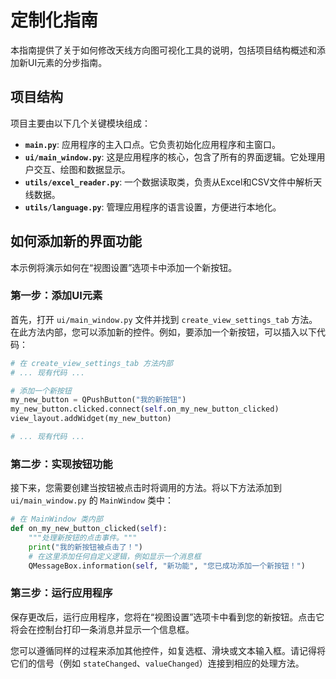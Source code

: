 # 定制化指南

本指南提供了关于如何修改天线方向图可视化工具的说明，包括项目结构概述和添加新UI元素的分步指南。

## 项目结构

项目主要由以下几个关键模块组成：

- **`main.py`**: 应用程序的主入口点。它负责初始化应用程序和主窗口。
- **`ui/main_window.py`**: 这是应用程序的核心，包含了所有的界面逻辑。它处理用户交互、绘图和数据显示。
- **`utils/excel_reader.py`**: 一个数据读取类，负责从Excel和CSV文件中解析天线数据。
- **`utils/language.py`**: 管理应用程序的语言设置，方便进行本地化。

## 如何添加新的界面功能

本示例将演示如何在“视图设置”选项卡中添加一个新按钮。

### 第一步：添加UI元素

首先，打开 `ui/main_window.py` 文件并找到 `create_view_settings_tab` 方法。在此方法内部，您可以添加新的控件。例如，要添加一个新按钮，可以插入以下代码：

```python
# 在 create_view_settings_tab 方法内部
# ... 现有代码 ...

# 添加一个新按钮
my_new_button = QPushButton("我的新按钮")
my_new_button.clicked.connect(self.on_my_new_button_clicked)
view_layout.addWidget(my_new_button)

# ... 现有代码 ...
```

### 第二步：实现按钮功能

接下来，您需要创建当按钮被点击时将调用的方法。将以下方法添加到 `ui/main_window.py` 的 `MainWindow` 类中：

```python
# 在 MainWindow 类内部
def on_my_new_button_clicked(self):
    """处理新按钮的点击事件。"""
    print("我的新按钮被点击了！")
    # 在这里添加任何自定义逻辑，例如显示一个消息框
    QMessageBox.information(self, "新功能", "您已成功添加一个新按钮！")
```

### 第三步：运行应用程序

保存更改后，运行应用程序，您将在“视图设置”选项卡中看到您的新按钮。点击它将会在控制台打印一条消息并显示一个信息框。

您可以遵循同样的过程来添加其他控件，如复选框、滑块或文本输入框。请记得将它们的信号（例如 `stateChanged`、`valueChanged`）连接到相应的处理方法。